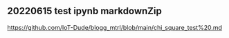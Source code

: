 
## 20220615 test ipynb markdownZip

https://github.com/IoT-Dude/blogg_mtrl/blob/main/chi_square_test%20.md

